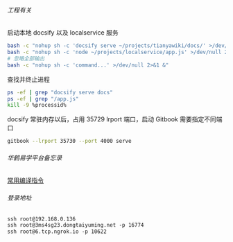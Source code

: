 ###### 工程有关

启动本地 docsify 以及 localservice 服务 

```bash
bash -c "nohup sh -c 'docsify serve ~/projects/tianyawiki/docs/' >/dev/null 2>&1 &"
bash -c "nohup sh -c 'node ~/projects/localservice/app.js' >/dev/null 2>&1 &"
# 忽略全部输出
bash -c "nohup sh -c 'command...' >/dev/null 2>&1 &"
```

查找并终止进程

```bash
ps -ef | grep "docsify serve docs"
ps -ef | grep "/app.js"
kill -9 %processid%
```



docsify 常驻内存以后，占用 35729 lrport 端口，启动 Gitbook 需要指定不同端口

```bash
gitbook --lrport 35730 --port 4000 serve
```

###### 华鹤易学平台备忘录

[常用编译指令](科技/华鹤易学项目/备忘录#在线版编译)



###### 登录地址

```html
ssh root@192.168.0.136
ssh root@3ms4sg23.dongtaiyuming.net -p 16774
ssh root@6.tcp.ngrok.io -p 10622
```

